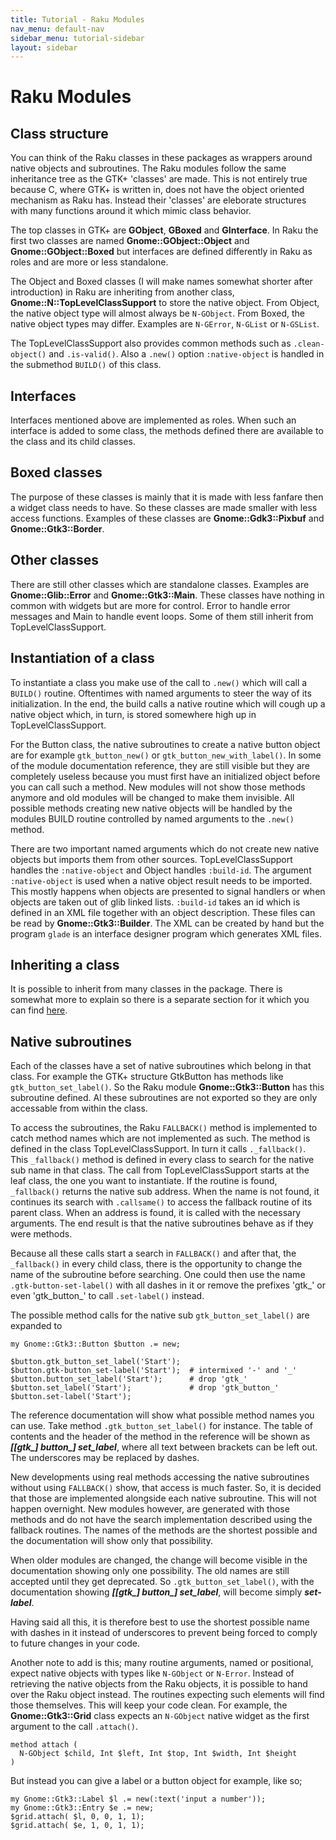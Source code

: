 ```yaml
---
title: Tutorial - Raku Modules
nav_menu: default-nav
sidebar_menu: tutorial-sidebar
layout: sidebar
---
```

# Raku Modules

## Class structure

You can think of the Raku classes in these packages as wrappers around native objects and subroutines. The Raku modules follow the same inheritance tree as the GTK+ 'classes' are made. This is not entirely true because C, where GTK+ is written in, does not have the object oriented mechanism as Raku has. Instead their 'classes' are eleborate structures with many functions around it which mimic class behavior.

The top classes in GTK+ are **GObject**, **GBoxed** and **GInterface**. In Raku the first two classes are named **Gnome::GObject::Object** and **Gnome::GObject::Boxed** but interfaces are defined differently in Raku as roles and are more or less standalone.

The Object and Boxed classes (I will make names somewhat shorter after introduction) in Raku are inheriting from another class, **Gnome::N::TopLevelClassSupport** to store the native object. From Object, the native object type will almost always be `N-GObject`. From Boxed, the native object types may differ. Examples are `N-GError`, `N-GList` or `N-GSList`.

The TopLevelClassSupport also provides common methods such as `.clean-object()` and `.is-valid()`. Also a `.new()` option `:native-object` is handled in the submethod `BUILD()` of this class.


## Interfaces

Interfaces mentioned above are implemented as roles. When such an interface is added to some class, the methods defined there are available to the class and its child classes.


## Boxed classes

The purpose of these classes is mainly that it is made with less fanfare then a widget class needs to have. So these classes are made smaller with less access functions. Examples of these classes are **Gnome::Gdk3::Pixbuf** and **Gnome::Gtk3::Border**.


## Other classes

There are still other classes which are standalone classes. Examples are **Gnome::Glib::Error** and  **Gnome::Gtk3::Main**. These classes have nothing in common with widgets but are more for control. Error to handle error messages and Main to handle event loops. Some of them still inherit from TopLevelClassSupport.


## Instantiation of a class

To instantiate a class you make use of the call to `.new()` which will call a `BUILD()` routine. Oftentimes with named arguments to steer the way of its initialization. In the end, the build calls a native routine which will cough up a native object which, in turn, is stored somewhere high up in TopLevelClassSupport.

For the Button class, the native subroutines to create a native button object are for example `gtk_button_new()` or `gtk_button_new_with_label()`. In some of the module documentation reference, they are still visible but they are completely useless because you must first have an initialized object before you can call such a method. New modules will not show those methods anymore and old modules will be changed to make them invisible. All possible methods creating new native objects will be handled by the modules BUILD routine controlled by named arguments to the `.new()` method.

There are two important named arguments which do not create new native objects but imports them from other sources. TopLevelClassSupport handles the `:native-object` and Object handles `:build-id`. The argument `:native-object` is used when a native object result needs to be imported. This mostly happens when objects are presented to signal handlers or when objects are taken out of glib linked lists. `:build-id` takes an id which is defined in an XML file together with an object description. These files can be read by **Gnome::Gtk3::Builder**. The XML can be created by hand but the program `glade` is an interface designer program which generates XML files.


## Inheriting a class

It is possible to inherit from many classes in the package. There is somewhat more to explain so there is a separate section for it which you can find [here](inheriting.html).


## Native subroutines

Each of the classes have a set of native subroutines which belong in that class. For example the GTK+ structure GtkButton has methods like `gtk_button_set_label()`. So the Raku module **Gnome::Gtk3::Button** has this subroutine defined. Al these subroutines are not exported so they are only accessable from within the class.

To access the subroutines, the Raku `FALLBACK()` method is implemented to catch method names which are not implemented as such. The method is defined in the class TopLevelClassSupport. In turn it calls `._fallback()`. This `_fallback()` method is defined in every class to search for the native sub name in that class. The call from TopLevelClassSupport starts at the leaf class, the one you want to instantiate. If the routine is found, `_fallback()` returns the native sub address. When the name is not found, it continues its search with `.callsame()` to access the fallback routine of its parent class. When an address is found, it is called with the necessary arguments. The end result is that the native subroutines behave as if they were methods.

Because all these calls start a search in `FALLBACK()` and after that, the `_fallback()` in every child class, there is the opportunity to change the name of the subroutine before searching. One could then use the name `.gtk-button-set-label()` with all dashes in it or remove the prefixes 'gtk_' or even 'gtk_button_' to call `.set-label()` instead.

The possible method calls for the native sub `gtk_button_set_label()` are expanded to
```
my Gnome::Gtk3::Button $button .= new;

$button.gtk_button_set_label('Start');
$button.gtk-button_set-label('Start');  # intermixed '-' and '_'
$button.button_set_label('Start');      # drop 'gtk_'
$button.set_label('Start');             # drop 'gtk_button_'
$button.set-label('Start');
```

The reference documentation will show what possible method names you can use. Take method `.gtk_button_set_label()` for instance. The table of contents and the header of the method in the reference will be shown as _**[[gtk\_] button\_] set\_label**_, where all text between brackets can be left out. The underscores may be replaced by dashes.

New developments using real methods accessing the native subroutines without using `FALLBACK()` show, that access is much faster. So, it is decided that those are implemented alongside each native subroutine. This will not happen overnight. New modules however, are generated with those methods and do not have the search implementation described using the fallback routines. The names of the methods are the shortest possible and the documentation will show only that possibility.

When older modules are changed, the change will become visible in the documentation showing only one possibility. The old names are still accepted until they get deprecated. So `.gtk_button_set_label()`, with the documentation showing _**[[gtk\_] button\_] set\_label**_, will become simply _**set-label**_.

Having said all this, it is therefore best to use the shortest possible name with dashes in it instead of underscores to prevent being forced to comply to future changes in your code.

Another note to add is this; many routine arguments, named or positional, expect native objects with types like `N-GObject` or `N-Error`. Instead of retrieving the native objects from the Raku objects, it is possible to hand over the Raku object instead. The routines expecting such elements will find those themselves. This will keep your code clean. For example, the **Gnome::Gtk3::Grid** class expects an `N-GObject` native widget as the first argument to the call `.attach()`.
```
method attach (
  N-GObject $child, Int $left, Int $top, Int $width, Int $height
)
```
But instead you can give a label or a button object for example, like so;
```
my Gnome::Gtk3::Label $l .= new(:text('input a number'));
my Gnome::Gtk3::Entry $e .= new;
$grid.attach( $l, 0, 0, 1, 1);
$grid.attach( $e, 1, 0, 1, 1);
```

